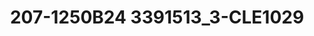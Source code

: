 ---
title: 207-1250B24 3391513_3-CLE1029
image: 207-1250B24 3391513_3-CLE1029.jpg
brand: thumbs
layout: vestito
---